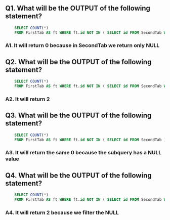 ## Q1. What will be the OUTPUT of the following statement?

```sql
    SELECT COUNT(*) 
    FROM FirstTab AS ft WHERE ft.id NOT IN ( SELECT id FROM SecondTab WHERE id IS NULL )
```

### A1. It will return 0 because in SecondTab we return only NULL


## Q2. What will be the OUTPUT of the following statement?

```sql
    SELECT COUNT(*) 
    FROM FirstTab AS ft WHERE ft.id NOT IN ( SELECT id FROM SecondTab WHERE id = 5 )
```

### A2. It will return 2


## Q3. What will be the OUTPUT of the following statement?
```sql
    SELECT COUNT(*) 
    FROM FirstTab AS ft WHERE ft.id NOT IN ( SELECT id FROM SecondTab )
```

### A3. It will return the same 0 because the subquery has a NULL value


## Q4. What will be the OUTPUT of the following statement?
```sql
    SELECT COUNT(*) 
    FROM FirstTab AS ft WHERE ft.id NOT IN ( SELECT id FROM SecondTab WHERE id IS NOT NULL )
```

### A4. It will return 2 because we filter the NULL
